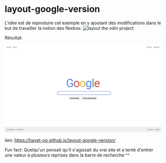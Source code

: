 # layout-google-version


L'idée est de reproduire cet exemple en y ajoutant des modifications dans le but de travailler la notion des flexbox: 
<img src="https://raw.githubusercontent.com/TheOdinProject/css-exercises/main/flex/06-flex-layout/desired-outcome.png" alt="layout the odin project">

Résultat:

<img src="google.png" alt="layout google">

lien: https://hayet-og.github.io/layout-google-version/

Fun fact: Quelqu'un pensait qu'il s'agissait du vrai site et a tenté d'entrer une valeur à plusieurs reprises dans la barre de recherche ^^